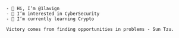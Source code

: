```
- 👋 Hi, I’m @1lavign
- 👀 I’m interested in CyberSecurity 
- 🌱 I’m currently learning Crypto 
```

```
Victory comes from finding opportunities in problems - Sun Tzu.
```
<!---
1lavign/1lavign is a ✨ special ✨ repository because its `README.md` (this file) appears on your GitHub profile.
You can click the Preview link to take a look at your changes.
--->
